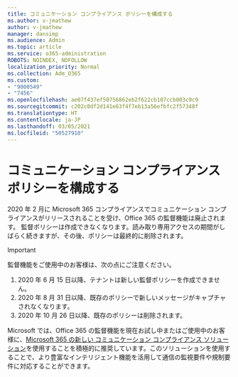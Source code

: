 ```yaml
---
title: コミュニケーション コンプライアンス ポリシーを構成する
ms.author: v-jmathew
author: v-jmathew
manager: dansimp
ms.audience: Admin
ms.topic: article
ms.service: o365-administration
ROBOTS: NOINDEX, NOFOLLOW
localization_priority: Normal
ms.collection: Adm_O365
ms.custom:
- "9000549"
- "7456"
ms.openlocfilehash: ae07f437ef50756862eb2f622cb107ccb003c9c9
ms.sourcegitcommit: c202c0df2d141e63f4f7eb13a56efbfc2f57348f
ms.translationtype: HT
ms.contentlocale: ja-JP
ms.lasthandoff: 03/05/2021
ms.locfileid: "50527910"
---
```

# <a name="configure-communication-compliance-policies"></a>コミュニケーション コンプライアンス ポリシーを構成する

2020 年 2 月に Microsoft 365 コンプライアンスでコミュニケーション コンプライアンスがリリースされることを受け、Office 365 の監督機能は廃止されます。 監督ポリシーは作成できなくなります。読み取り専用アクセスの期間がしばらく続きますが、その後、ポリシーは最終的に削除されます。

> [!IMPORTANT]
> 監督機能をご使用中のお客様は、次の点にご注意ください。
>
> 1. 2020 年 6 月 15 日以降、テナントは新しい監督ポリシーを作成できません。
> 2. 2020 年 8 月 31 日以降、既存のポリシーで新しいメッセージがキャプチャされなくなります。
> 3. 2020 年 10 月 26 日以降、既存のポリシーは削除されます。

Microsoft では、Office 365 の監督機能を現在お試し中またはご使用中のお客様に、[Microsoft 365 の新しい コミュニケーション コンプライアンス ソリューション](https://go.microsoft.com/fwlink/?linkid=2128593)を使用することを積極的に推奨しています。このソリューションを使用することで、より豊富なインテリジェント機能を活用して通信の監視要件や規制要件に対応することができます。
